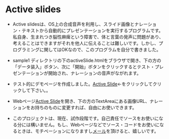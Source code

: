 # Active slides

* Active slidesは、OS上の合成音声を利用し、スライド画像とナレーション・テキストから自動的にプレゼンテーションを実行するプログラムです。私自身、生まれつき脳性麻痺という障害で、体と言葉の発声に問題があり、考えることはできますがそれを他人に伝えることは難しいです。しかし、プログラミングに関してはOKなので、このプログラムを自分で書きました。

* sample1 ディレクトリの下のactiveSlide.htmlをブラウザで開き、下の方の「データ装入」ボタン、次に「開始」ボタンをクリックするとテスト・プレゼンテーションが開始され、ナレーションの音声がながれます。
* テスト的にデモページを作成しました。[Active Slide](https://sites.google.com/site/isamush01/active-slides)←をクリックしてクリックして下さい。。  

* Webページ[Active Slide](https://sites.google.com/site/isamush01/active-slides)を開き、下の方のTextAreaにある画像URL、ナレーションをお持ちのものに変更すれば、自由にお使いできます。

* このプロジェクトは、現在、試作段階です。自己責任でソースをお使いになる分には構いません。もし、Webページなどでソース・コードをお使いになるときは、モチベーションになりますし[メール](mailto:isamu@gmail.com)を頂けると、嬉しいです。
